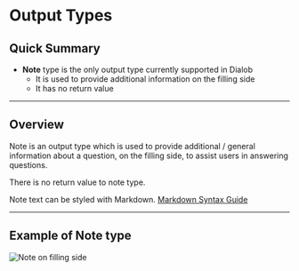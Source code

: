# Output Types

## Quick Summary

* **Note** type is the only output type currently supported in Dialob
  * It is used to provide additional information on the filling side
  * It has no return value

---

## Overview

Note is an output type which is used to provide additional / general information about a question, on the filling side, to assist users in answering questions.

There is no return value to note type.

Note text can be styled with Markdown. [Markdown Syntax Guide](https://www.markdownguide.org/)

---

## Example of Note type

![Note on filling side](basicoperations/note-example1.png)

